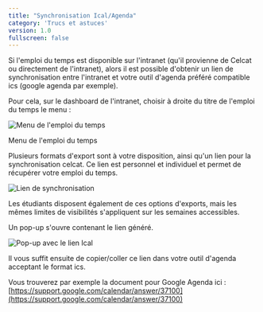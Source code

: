 ```yaml
---
title: "Synchronisation Ical/Agenda"
category: 'Trucs et astuces'
version: 1.0
fullscreen: false
---
```


Si l'emploi du temps est disponible sur l'intranet \(qu'il provienne de Celcat ou directement de l'intranet\), alors il est possible d'obtenir un lien de synchronisation entre l'intranet et votre outil d'agenda préféré compatible ics \(google agenda par exemple\).

Pour cela, sur le dashboard de l'intranet, choisir à droite du titre de l'emploi du temps le menu :

![Menu de l&apos;emploi du temps](/images/trucs/ical1.png)
<p class="legend">Menu de l&apos;emploi du temps</p>

Plusieurs formats d'export sont à votre disposition, ainsi qu'un lien pour la synchronisation celcat. Ce lien est personnel et individuel et permet de récupérer votre emploi du temps.

![Lien de synchronisation](/images/trucs/ical2.png)

<alert type="info">
Les étudiants disposent également de ces options d'exports, mais les mêmes limites de visibilités s'appliquent sur les semaines accessibles.
</alert>

Un pop-up s'ouvre contenant le lien généré.

![Pop-up avec le lien Ical](/images/trucs/ical3.png)

Il vous suffit ensuite de copier/coller ce lien dans votre outil d'agenda acceptant le format ics.

Vous trouverez par exemple la document pour Google Agenda ici : [https://support.google.com/calendar/answer/37100](https://support.google.com/calendar/answer/37100)




